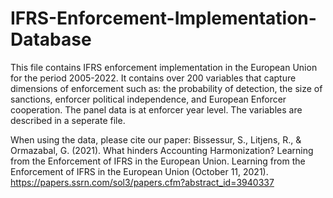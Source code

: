 # IFRS-Enforcement-Implementation-Database

This file contains IFRS enforcement implementation in the European Union for the period 2005-2022. It contains over 200 variables that capture dimensions of enforcement such as: the probability of detection, the size of sanctions, enforcer political independence, and European Enforcer cooperation. The panel data is at enforcer year level. The variables are described in a seperate file. 

When using the data, please cite our paper: Bissessur, S., Litjens, R., & Ormazabal, G. (2021). What hinders Accounting Harmonization? Learning from the Enforcement of IFRS in the European Union. Learning from the Enforcement of IFRS in the European Union (October 11, 2021). https://papers.ssrn.com/sol3/papers.cfm?abstract_id=3940337

